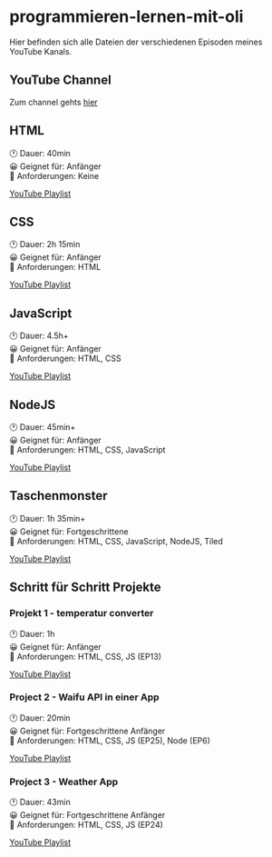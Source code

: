 # programmieren-lernen-mit-oli
Hier befinden sich alle Dateien der verschiedenen Episoden meines
YouTube Kanals.

## YouTube Channel 

Zum channel gehts [hier](https://www.youtube.com/channel/UCECkwCFUUK3IUphrl_KG04w)

## HTML 

🕐 Dauer: 40min\
😀 Geignet für: Anfänger\
🔧 Anforderungen: Keine

[YouTube Playlist](https://www.youtube.com/watch?v=RT41ih6MXcQ&list=PLFSTTwVw-c1EUaZNNbSiH5KP_t3ERX9j7)

## CSS

🕐 Dauer: 2h 15min\
😀 Geignet für: Anfänger\
🔧 Anforderungen: HTML

[YouTube Playlist](https://www.youtube.com/watch?v=cm1ZDfnbRjA&list=PLFSTTwVw-c1F5K0eBA0C55fYpJrE80LYi&index=1)

## JavaScript

🕐 Dauer: 4.5h+\
😀 Geignet für: Anfänger\
🔧 Anforderungen: HTML, CSS

[YouTube Playlist](https://youtube.com/playlist?list=PLFSTTwVw-c1GD-CNWVRHPy6L7OxpkjYxA)

## NodeJS

🕐 Dauer: 45min+\
😀 Geignet für: Anfänger\
🔧 Anforderungen: HTML, CSS, JavaScript

[YouTube Playlist](https://www.youtube.com/playlist?list=PLFSTTwVw-c1GdSaq9yp9jjlo55IJZ4Oq7)

## Taschenmonster
🕐 Dauer: 1h 35min+\
😀 Geignet für: Fortgeschrittene\
🔧 Anforderungen: HTML, CSS, JavaScript, NodeJS, Tiled

[YouTube Playlist](https://www.youtube.com/playlist?list=PLFSTTwVw-c1F2Dy9J8vYlsPXGbsRwc5OR)

## Schritt für Schritt Projekte

### Projekt 1 - temperatur converter

🕐 Dauer: 1h\
😀 Geignet für: Anfänger\
🔧 Anforderungen: HTML, CSS, JS (EP13)

[YouTube Playlist](https://www.youtube.com/watch?v=eDHtMl55hy0&list=PLFSTTwVw-c1G8VgF-0SOElg9n9KAyFh3U)

### Project 2 - Waifu API in einer App

🕐 Dauer: 20min\
😀 Geignet für: Fortgeschrittene Anfänger\
🔧 Anforderungen: HTML, CSS, JS (EP25), Node (EP6)

[YouTube Playlist](https://www.youtube.com/watch?v=eDHtMl55hy0&list=PLFSTTwVw-c1G8VgF-0SOElg9n9KAyFh3U)

### Project 3 - Weather App

🕐 Dauer: 43min\
😀 Geignet für: Fortgeschrittene Anfänger\
🔧 Anforderungen: HTML, CSS, JS (EP24)

[YouTube Playlist](https://www.youtube.com/watch?v=eDHtMl55hy0&list=PLFSTTwVw-c1G8VgF-0SOElg9n9KAyFh3U )
